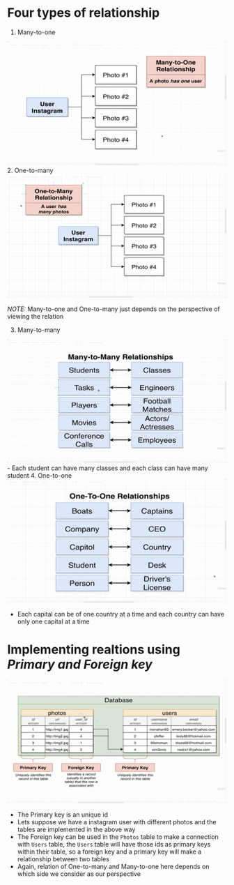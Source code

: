  # Four types of relationship

 1. Many-to-one
   <img src="./resources/ManyToOneRelation.jpg">
 2. One-to-many
 <img src="./resources/oneToManyRelation.jpg">

 *NOTE:* Many-to-one and One-to-many just depends on the perspective of viewing the relation

 3. Many-to-many
 <img src="./resources/manyToManyRelation.jpg">
 - Each student can have many classes and each class can have many student
 4. One-to-one
   <img src="./resources/oneToOneRelation.jpg">
   
- Each capital can be of one country at a time and each country can have only one capital at a time
  
  



# Implementing realtions using ***Primary and Foreign key***

<img src="./resources/foreignKeyConnectionOverview.jpg">

- The Primary key is an unique id
- Lets suppose we have a instagram user with different photos and the tables are implemented in the above way
- The Foreign key can be used in the `Photos` table to make a connection with `Users` table, the `Users` table will have those ids as primary keys within their table, so a foreign key and a primary key will make a relationship between two tables
- Again, relation of One-to-many and Many-to-one here depends on which side we consider as our perspective
